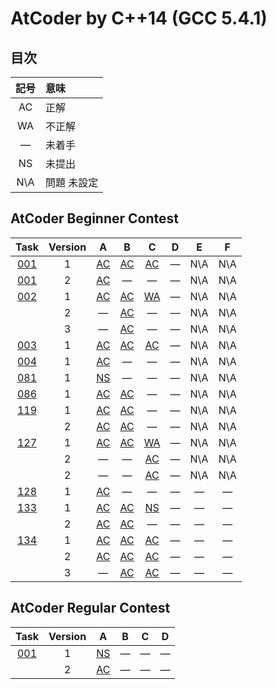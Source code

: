 # AtCoder by C++14 (GCC 5.4.1) #

## 目次 ##

|記号|意味|
|:-:|:-|
|AC|正解|
|WA|不正解|
|&#x2014;|未着手|
|NS|未提出|
|N\A|問題 未設定|

## AtCoder Beginner Contest ##

|Task             |Version|A                                 |B                                 |C                                 |D                                 |E                                 |F                                 |
|:---------------:|:-----:|:--------------------------------:|:--------------------------------:|:--------------------------------:|:--------------------------------:|:--------------------------------:|:--------------------------------:|
|[001](ABC/ABC001)|   1   |[AC](ABC/ABC001/ABC001_A_v01.cpp) |[AC](ABC/ABC001/ABC001_B_v01.cpp) |[AC](ABC/ABC001/ABC001_C_v01.cpp) |&#x2014;                          |N\A                               |N\A                               |
|[001](ABC/ABC001)|   2   |[AC](ABC/ABC001/ABC001_A_v02.c)   |&#x2014;                          |&#x2014;                          |&#x2014;                          |N\A                               |N\A                               |
|[002](ABC/ABC002)|   1   |[AC](ABC/ABC002/ABC002_A_v01.cpp) |[AC](ABC/ABC002/ABC002_B_v01.cpp) |[WA](ABC/ABC002/ABC002_C_v01.cpp) |&#x2014;                          |N\A                               |N\A                               |
|                 |   2   |&#x2014;                          |[AC](ABC/ABC002/ABC002_B_v02.cpp) |&#x2014;                          |&#x2014;                          |N\A                               |N\A                               |
|                 |   3   |&#x2014;                          |[AC](ABC/ABC002/ABC002_B_v03.cpp) |&#x2014;                          |&#x2014;                          |N\A                               |N\A                               |
|[003](ABC/ABC003)|   1   |[AC](ABC/ABC003/ABC003_A_v01.cpp) |[AC](ABC/ABC003/ABC003_B_v01.cpp) |[AC](ABC/ABC003/ABC003_C_v01.cpp) |&#x2014;                          |N\A                               |N\A                               |
|[004](ABC/ABC004)|   1   |[AC](ABC/ABC004/ABC004_A_v01.cpp) |&#x2014;                          |&#x2014;                          |&#x2014;                          |N\A                               |N\A                               |
|[081](ABC/ABC081)|   1   |[NS](ABC/ABC081/ABC081_A_v01.cpp) |&#x2014;                          |&#x2014;                          |&#x2014;                          |N\A                               |N\A                               |
|[086](ABC/ABC086)|   1   |[AC](ABC/ABC086/ABC086_A_v01.cpp) |[AC](ABC/ABC086/ABC086_B_v01.cpp) |&#x2014;                          |&#x2014;                          |N\A                               |N\A                               |
|[119](ABC/ABC119)|   1   |[AC](ABC/ABC119/ABC119_A_v01.cpp) |[AC](ABC/ABC119/ABC119_B_v01.cpp) |&#x2014;                          |&#x2014;                          |N\A                               |N\A                               |
|                 |   2   |[AC](ABC/ABC119/ABC119_A_v01.cpp) |[AC](ABC/ABC119/ABC119_B_v02.cpp) |&#x2014;                          |&#x2014;                          |N\A                               |N\A                               |
|[127](ABC/ABC127)|   1   |[AC](ABC/ABC127/ABC127_A_v01.cpp) |[AC](ABC/ABC127/ABC127_B_v01.cpp) |[WA](ABC/ABC127/ABC127_C_v01.cpp) |&#x2014;                          |N\A                               |N\A                               |
|                 |   2   |&#x2014;                          |&#x2014;                          |[AC](ABC/ABC127/ABC127_C_v02.cpp) |&#x2014;                          |N\A                               |N\A                               |
|                 |   2   |&#x2014;                          |&#x2014;                          |[AC](ABC/ABC127/ABC127_C_v03.cpp) |&#x2014;                          |N\A                               |N\A                               |
|[128](ABC/ABC128)|   1   |[AC](ABC/ABC128/ABC128_A_v01.cpp) |&#x2014;                          |&#x2014;                          |&#x2014;                          |&#x2014;                          |&#x2014;                          |
|[133](ABC/ABC133)|   1   |[AC](ABC/ABC133/ABC133_A_v01.cpp) |[AC](ABC/ABC133/ABC133_B_v01.cpp) |[NS](ABC/ABC134/ABC133_C_v01.cpp) |&#x2014;                          |&#x2014;                          |&#x2014;                          |
|                 |   2   |[AC](ABC/ABC133/ABC133_A_v02.cpp) |[AC](ABC/ABC133/ABC133_B_v02.cpp) |&#x2014;                          |&#x2014;                          |&#x2014;                          |&#x2014;                          |
|[134](ABC/ABC134)|   1   |[AC](ABC/ABC134/ABC134_A_v01.cpp) |[AC](ABC/ABC134/ABC134_B_v01.cpp) |[AC](ABC/ABC134/ABC134_C_v01.cpp) |&#x2014;                          |&#x2014;                          |&#x2014;                          |
|                 |   2   |[AC](ABC/ABC134/ABC134_A_v02.cpp) |[AC](ABC/ABC134/ABC134_B_v02.cpp) |[AC](ABC/ABC134/ABC134_C_v02.cpp) |&#x2014;                          |&#x2014;                          |&#x2014;                          |
|                 |   3   |&#x2014;                          |[AC](ABC/ABC134/ABC134_B_v02.cpp) |[AC](ABC/ABC134/ABC134_C_v03.cpp) |&#x2014;                          |&#x2014;                          |&#x2014;                          |

## AtCoder Regular Contest ##

|Task             |Version|A                                 |B                                 |C                                 |D                                 |
|:---------------:|:-----:|:--------------------------------:|:--------------------------------:|:--------------------------------:|:--------------------------------:|
|[001](ARC/ARC001)|   1   |[NS](ARC/ARC001/ARC001_A_v01.cpp) |&#x2014;                          |&#x2014;                          |&#x2014;                          |
|                 |   2   |[AC](ARC/ARC001/ARC001_A_v02.cpp) |&#x2014;                          |&#x2014;                          |&#x2014;                          |

<!-- EOF -->
